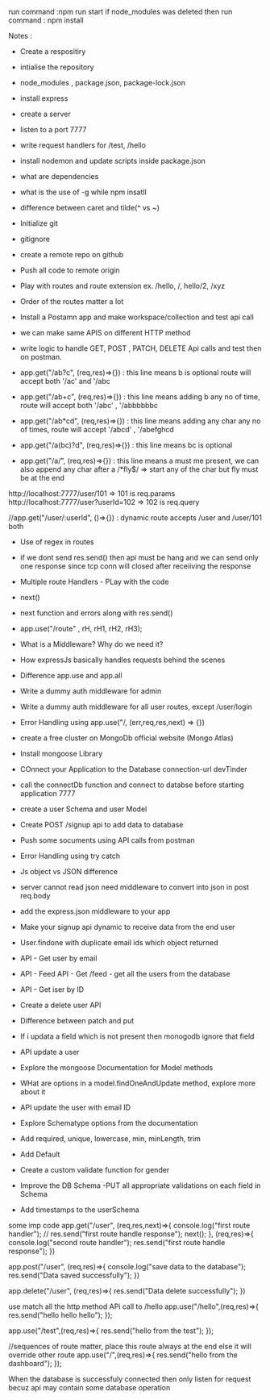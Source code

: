 run command  :npm run start
if node_modules was deleted then run command : npm  install



Notes : 
- Create a respositiry
- intialise the repository
- node_modules , package.json, package-lock.json
- install express
- create a server
- listen to a port 7777
- write request handlers for /test, /hello
- install nodemon and update scripts inside package.json
- what are dependencies
- what is the use of -g while npm insatll
- difference between caret and tilde(^ vs ~)

- Initialize git
- gitignore
- create a remote repo on github
- Push all code to remote origin
- Play with routes and route extension ex. /hello, /, hello/2, /xyz
- Order of the routes matter a lot 
- Install a Postamn app and make workspace/collection and test api call 
- we can make same APIS on different HTTP method
- write logic to handle GET, POST , PATCH, DELETE Api calls and test then on postman.
- app.get("/ab?c", (req,res)=>{}) : this line means b is optional route will accept both '/ac' and '/abc
- app.get("/ab+c", (req,res)=>{}) : this line means adding b any no of time,  route will accept both '/abc' , '/abbbbbbc
- app.get("/ab*cd", (req,res)=>{}) : this line means adding any char any no of times,  route will accept '/abcd' , '/abefghcd
- app.get("/a(bc)?d", (req,res)=>{}) : this line means bc is optional 
- app.get("/a/", (req,res)=>{}) : this line means a must me present, we can also append any char after a
/*fly$/ => start any of the char but fly must be at the end

http://localhost:7777/user/101 => 101 is req.params
http://localhost:7777/user?userId=102 => 102 is req.query

//app.get("/user/:userId", ()=>{}) : dynamic route accepts /user and /user/101 both

- Use of regex in routes

- if we dont send  res.send() then api must be hang and we can send only one response since tcp conn will closed after receiiving the response

- Multiple route Handlers - PLay with the code
- next()
- next function and errors along with res.send()
- app.use("/route" , rH, rH1, rH2, rH3);
- What is a Middleware? Why do we need it?
- How expressJs basically handles requests behind the scenes
- Difference app.use and app.all
- Write a dummy auth middleware for admin
- Write a dummy auth middleware for all user routes, except /user/login
- Error Handling using app.use("/, (err,req,res,next) => {})

- create a free cluster on MongoDb official website (Mongo Atlas)
- Install mongoose Library
- COnnect your Application to the Database connection-url devTinder
- call the connectDb function and connect to databse before starting application 7777
- create a user Schema and user Model
- Create POST /signup api to add data to database
- Push some socuments using API calls from postman
- Error Handling using try catch
- Js object vs JSON difference
- server cannot read json need middleware to convert into json in post req.body
- add the express.json middleware to your app
- Make your signup api dynamic to receive data from the end user
- User.findone with duplicate email ids which object returned
- API - Get user by email
- API - Feed API - Get /feed - get all the users from the database
- API - Get iser by ID
- Create a delete user API
- Difference between patch and put
- If i updata a field which is not present then monogodb ignore that field
- API update a user
- Explore the mongoose Documentation for Model methods
- WHat are options in a model.findOneAndUpdate method, explore more about it
- API update the user with email ID
- Explore Schematype options from the documentation
- Add required, unique, lowercase, min, minLength, trim
- Add Default
- Create a custom validate function for gender
- Improve  the DB Schema -PUT all appropriate validations on each field in Schema
- Add timestamps to the userSchema




























some imp code
app.get("/user", (req,res,next)=>{
    console.log("first route handler");
    // res.send("first route handle response");
    next();
},
(req,res)=>{
    console.log("second route handler");
    res.send("first route handle response");
})

app.post("/user", (req,res)=>{
    console.log("save data to the database");
    res.send("Data saved successfully");
})

app.delete("/user", (req,res)=>{
    res.send("Data delete successfully");
})

use match all the http method APi call to /hello
app.use("/hello",(req,res)=>{
    res.send("hello hello hello");
});

app.use("/test",(req,res)=>{
    res.send("hello from the test");
});

//sequences of route matter, place this route always at the end else it will override other route
app.use("/",(req,res)=>{
    res.send("hello from the dashboard");
});



When the database is successfuly connected then only listen for request becuz api may contain some database operation

